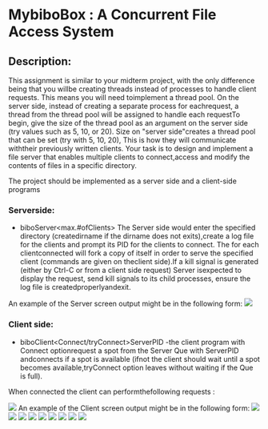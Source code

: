 # MybiboBox : A Concurrent File Access System
## Description:
This assignment is similar to your midterm project, with the only difference being that you willbe creating  threads  instead  of  processes  to  handle  client  requests.  This  means  you  will  need  toimplement a thread pool. On the server side, instead of creating a separate process for eachrequest, a thread from the thread pool will be assigned to handle each requestTo begin, give the size of the thread pool as an argument on the server side (try values such as 5, 10, or 20). Size on "server side"creates a thread pool that can be set (try with 5, 10, 20), This is how they will communicate withtheir previously written clients.
Your  task  is  to  design  and  implement  a  file  server  that  enables  multiple  clients  to  connect,access and modify the contents of files in a specific directory.

The project should be implemented as a server side and a client-side programs

### Serverside:
- biboServer<dirname><max.#ofClients><poolSize>
The Server side would enter the specified directory (createdirname if the dirname does not exits),create  a  log  file  for  the  clients  and  prompt  its  PID  for  the  clients  to  connect.  The  for  each  clientconnected will fork a copy of itself in order to serve the specified client (commands are given on theclient  side).If  a  kill  signal  is  generated  (either  by  Ctrl-C  or  from  a  client  side  request)  Server  isexpected to display the request, send kill signals to its child processes, ensure the log file is createdproperlyandexit.

An example of the Server screen output might be in the following form:
<img src="screenshots/serverside.png">

### Client side:
- biboClient<Connect/tryConnect>ServerPID
-the client program with Connect optionrequest a spot from the Server Que with ServerPID andconnects if a spot is available (ifnot the client should wait until a spot becomes available,tryConnect option leaves without waiting if the Que is full).

When connected the client can performthefollowing requests :

<img src="screenshots/commands.png">
An example of the Client screen output might be in the following form:
<img src="screenshots/clientside.png">

<img src="screenshots/test1.png">
<img src="screenshots/test2.png">
<img src="screenshots/test3.png">
<img src="screenshots/test4.png">
<img src="screenshots/test5.png">
<img src="screenshots/test6.png">
<img src="screenshots/test7.png">
<img src="screenshots/test8.png">


